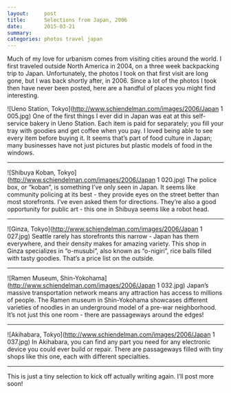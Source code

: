 ```yaml
---
layout:     post
title:      Selections from Japan, 2006
date:       2015-03-21
summary:    
categories: photos travel japan
---
```


Much of my love for urbanism comes from visiting cities around the world. I first traveled outside North America in 2004, on a three week backpacking trip to Japan. Unfortunately, the photos I took on that first visit are long gone, but I was back shortly after, in 2006. Since a lot of the photos I took then have never been posted, here are a handful of places you might find interesting.


![Ueno Station, Tokyo](http://www.schiendelman.com/images/2006/Japan 1 005.jpg)
One of the first things I ever did in Japan was eat at this self-service bakery in Ueno Station. Each item is paid for separately; you fill your tray with goodies and get coffee when you pay. I loved being able to see every item before buying it. It seems that’s part of food culture in Japan; many businesses have not just pictures but plastic models of food in the windows.
***

![Shibuya Koban, Tokyo](http://www.schiendelman.com/images/2006/Japan 1 020.jpg)
The police box, or “koban”, is something I’ve only seen in Japan. It seems like community policing at its best - they provide eyes on the street better than most storefronts. I’ve even asked them for directions. They’re also a good opportunity for public art - this one in Shibuya seems like a robot head.  
***

![Ginza, Tokyo](http://www.schiendelman.com/images/2006/Japan 1 027.jpg)
Seattle rarely has storefronts this narrow - Japan has them everywhere, and their density makes for amazing variety. This shop in Ginza specializes in “o-musubi”, also known as “o-nigiri”, rice balls filled with tasty goodies. That’s a price list on the outside.  
***

![Ramen Museum, Shin-Yokohama](http://www.schiendelman.com/images/2006/Japan 1 032.jpg)
Japan’s massive transportation network means any attraction has access to millions of people. The Ramen museum in Shin-Yokohama showcases different varieties of noodles in an underground model of a pre-war neighborhood. It’s not just this one room - there are passageways around the edges!  
***

![Akihabara, Tokyo](http://www.schiendelman.com/images/2006/Japan 1 037.jpg)
In Akihabara, you can find any part you need for any electronic device you could ever build or repair. There are passageways filled with tiny shops like this one, each with different specialties.  
***

This is just a tiny selection to kick off actually writing again. I’ll post more soon!